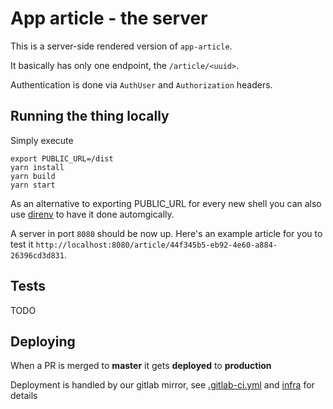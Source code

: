 # App article - the server

This is a server-side rendered version of `app-article`.

It basically has only one endpoint, the `/article/<uuid>`.

Authentication is done via `AuthUser` and `Authorization` headers.

## Running the thing locally

Simply execute

```
export PUBLIC_URL=/dist
yarn install
yarn build
yarn start
```

As an alternative to exporting PUBLIC_URL for every new shell you can also use [direnv](https://direnv.net/docs/installation.html) to have it done automgically.

A server in port `8080` should be now up. Here's an example article for you to test it `http://localhost:8080/article/44f345b5-eb92-4e60-a884-26396cd3d831`.

## Tests
TODO

## Deploying

When a PR is merged to __master__ it gets __deployed__ to __production__

Deployment is handled by our gitlab mirror, see [.gitlab-ci.yml](../../.gitlab-ci.yml) and [infra](../../infra/README.md) for details